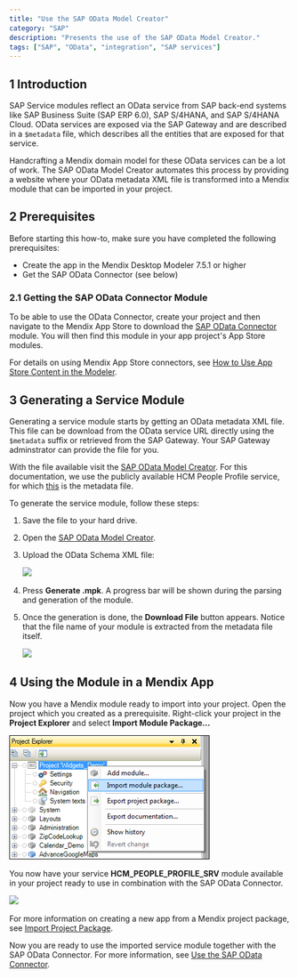 ```yaml
---
title: "Use the SAP OData Model Creator"
category: "SAP"
description: "Presents the use of the SAP OData Model Creator."
tags: ["SAP", "OData", "integration", "SAP services"]
---
```


## 1 Introduction

SAP Service modules reflect an OData service from SAP back-end systems like SAP Business Suite (SAP ERP 6.0), SAP S/4HANA, and SAP S/4HANA Cloud. OData services are exposed via the SAP Gateway and are described in a `$metadata` file, which describes all the entities that are exposed for that service.

Handcrafting a Mendix domain model for these OData services can be a lot of work. The SAP OData Model Creator automates this process by providing a website where your OData metadata XML file is transformed into a Mendix module that can be imported in your project.

## 2 Prerequisites

Before starting this how-to, make sure you have completed the following prerequisites:

* Create the app in the Mendix Desktop Modeler 7.5.1 or higher
* Get the SAP OData Connector (see below)

### 2.1 Getting the SAP OData Connector Module

To be able to use the OData Connector, create your project and then navigate to the Mendix App Store to download the [SAP OData Connector](https://appstore.home.mendix.com/link/app/74525/Mendix/SAP-OData-Connector) module. You will then find this module in your app project's App Store modules.

For details on using Mendix App Store connectors, see [How to Use App Store Content in the Modeler](/community/app-store/use-app-store-content-in-the-modeler).

## 3 Generating a Service Module

Generating a service module starts by getting an OData metadata XML file. This file can be download from the OData service URL directly using the `$metadata` suffix or retrieved from the SAP Gateway. Your SAP Gateway adminstrator can provide the file for you.

With the file available visit the [SAP OData Model Creator](https://sapodatamodelcreator.mendixcloud.com/). For this documentation, we use the publicly available HCM People Profile service, for which [this](https://www.sapfioritrial.com/sap/opu/odata/sap/HCM_PEOPLE_PROFILE_SRV/$metadata) is the metadata file.

To generate the service module, follow these steps:

1. Save the file to your hard drive.
2. Open the [SAP OData Model Creator](https://sapodatamodelcreator.mendixcloud.com/).
3.  Upload the OData Schema XML file:

    ![](attachments/use-sap-odata-model-creator/upload_metadata.png)

4. Press **Generate .mpk**. A progress bar will be shown during the parsing and generation of the module.
5.  Once the generation is done, the **Download File** button appears. Notice that the file name of your module is extracted from the metadata file itself.

    ![](attachments/use-sap-odata-model-creator/download_metadata.png)

## 4 Using the Module in a Mendix App

Now you have a Mendix module ready to import into your project. Open the project which you created as a prerequisite. Right-click your project in the **Project Explorer** and select **Import Module Package...**

![](attachments/use-sap-odata-model-creator/import_module_package.png)

You now have your service **HCM\_PEOPLE\_PROFILE\_SRV** module available in your project ready to use in combination with the SAP OData Connector.

![](attachments/use-sap-odata-model-creator/project_explorer.png)

For more information on creating a new app from a Mendix project package, see [Import Project Package](/refguide/import-project-package-dialog).

Now you are ready to use the imported service module together with the SAP OData Connector. For more information, see [Use the SAP OData Connector](/howto/sap/use-sap-odata-connector).
